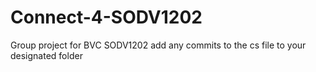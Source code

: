 # Connect-4-SODV1202
Group project for BVC SODV1202
add any commits to the cs file to your designated folder
